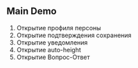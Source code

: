 ## Main Demo

1. Открытие профиля персоны
2. Открытие подтверждения сохранения
3. Открытие уведомления
4. Открытие auto-height
5. Открытие Вопрос-Ответ
